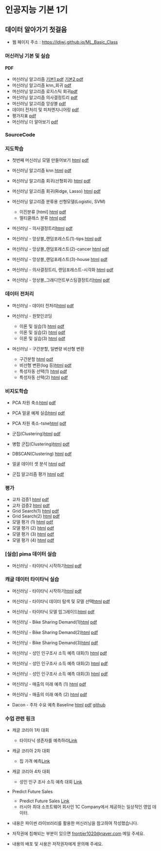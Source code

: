 # 인공지능 기본 1기
 
##  데이터 알아가기 첫걸음
 * 웹 페이지 주소 : https://ldjwj.github.io/ML_Basic_Class

### 머신러닝 기본 및 실습
#### PDF
 * 머신러닝 알고리즘 [기본1 pdf](https://ldjwj.github.io/ML_Basic_Class/part03_ml/part03_ch01_01_ml/ch01_01_ML입문_v12_202111.pdf) [기본2 pdf](https://ldjwj.github.io/ML_Basic_Class/part03_ml/part03_ch01_01_ml/ch01_ML기본_v11_202111.pdf)
 * 머신러닝 알고리즘 knn_회귀 [pdf](https://ldjwj.github.io/ML_Basic_Class/part03_ml/part03_ch02_01_knn_linear_ppt/ch02_knn_회귀_v114_202111.pdf)
 * 머신러닝 알고리즘 로지스틱 회귀[pdf](https://ldjwj.github.io/ML_Basic_Class/part03_ml/part03_ch02_01_knn_linear_ppt/ch02_logistic_v01_202108.pdf)
 * 머신러닝 알고리즘 의사결정트리 [pdf](https://ldjwj.github.io/ML_Basic_Class/part03_ml/part03_ch02_02_decisiontree/ch02_03_01_decisiontree_v10_2010.pdf)
 * 머신러닝 알고리즘 앙상블 [pdf](https://ldjwj.github.io/ML_Basic_Class/part03_ml/part03_ch02_03_ensemble/ch02_Ensemble_202012_v10.pdf)
 * 데이터 전처리 및 피처엔지니어링 [pdf](https://ldjwj.github.io/ML_Basic_Class/part03_ml/part03_ch03_01_datapre/ch03_04_DataProcessing_202012_v11.pdf)
 * 평가지표 [pdf](https://ldjwj.github.io/ML_Basic_Class/part03_ml/part03_ch05_validation/ch05_평가지표_v04_202108.pdf)
 * 머신러닝 더 알아보기 [pdf](https://ldjwj.github.io/ML_Basic_Class/part03_ml/part03_ch06_upgrade/ch06_upgrade_v01_202108.pdf)
 
 
 
### SourceCode
### 지도학습
 * 첫번째 머신러닝 모델 만들어보기  [html](https://ldjwj.github.io/ML_Basic_Class/part03_ml/ch01_01_ML_start_v11.html) [pdf](https://ldjwj.github.io/ML_Basic_Class/part03_ml/ch01_01_ML_start_v11.pdf)
 * 머신러닝 알고리즘 knn [html](https://ldjwj.github.io/ML_Basic_Class/part03_ml/ch02_01_01_knn_code.html) [pdf](https://ldjwj.github.io/ML_Basic_Class/part03_ml/ch02_01_01_knn_code.pdf)
 * 머신러닝 알고리즘 회귀(선형회귀) [html](https://ldjwj.github.io/ML_Basic_Class/part03_ml/ch02_01_02_linear_code_v10.html) [pdf](https://ldjwj.github.io/ML_Basic_Class/part03_ml/ch02_01_02_linear_code_v10.pdf)
 * 머신러닝 알고리즘 회귀(Ridge, Lasso) [html](https://ldjwj.github.io/ML_Basic_Class/part03_ml/ch02_01_03_ridge_lasso.html) [pdf](https://ldjwj.github.io/ML_Basic_Class/part03_ml/ch02_01_03_ridge_lasso.pdf)
 
 * 머신러닝 알고리즘 분류용 선형모델(Logistic, SVM) 
   * 이진분류 [html]  [html](https://ldjwj.github.io/ML_Basic_Class/part03_ml/ch02_01_04_binary_classification.html)  [pdf](https://ldjwj.github.io/ML_Basic_Class/part03_ml/ch02_01_04_binary_classification.pdf)
   * 멀티클래스 분류 [html](https://ldjwj.github.io/ML_Basic_Class/part03_ml/ch02_01_05_multiclass_classification_v10.html)  [pdf](https://ldjwj.github.io/ML_Basic_Class/part03_ml/ch02_01_05_multiclass_classification_v10.pdf)
 * 머신러닝 - 의사결정트리[html](https://ldjwj.github.io/ML_Basic_Class/part03_ml/ch02_03_01_decisionTree_colab.html)  [pdf](https://ldjwj.github.io/ML_Basic_Class/part03_ml/ch02_03_01_decisiontree_local_ref.pdf)

 * 머신러닝 - 앙상블_랜덤포레스트(1)-tips [html](https://ldjwj.github.io/ML_Basic_Class/part03_ml/ch02_03_03_RandomForest_01.html)  [pdf](https://ldjwj.github.io/ML_Basic_Class/part03_ml/ch02_03_03_RandomForest_01.pdf)
 * 머신러닝 - 앙상블_랜덤포레스트(2)-cancer [html](https://ldjwj.github.io/ML_Basic_Class/part03_ml/ch02_03_03_RandomForest_02.html)  [pdf](https://ldjwj.github.io/ML_Basic_Class/part03_ml/ch02_03_03_RandomForest_02.pdf)
 * 머신러닝 - 앙상블_랜덤포레스트(3)-house [html](https://ldjwj.github.io/ML_Basic_Class/part03_ml/ch02_03_03_RandomForest_03.html)  [pdf](https://ldjwj.github.io/ML_Basic_Class/part03_ml/ch02_03_03_RandomForest_03.pdf)
 * 머신러닝 - 의사결정트리, 랜덤포레스트-시각화
 [html](https://ldjwj.github.io/ML_Basic_Class/part03_ml/ch02_03_04_dtreeviz_modelVis.html) [pdf](https://ldjwj.github.io/ML_Basic_Class/part03_ml/ch02_03_04_dtreeviz_modelVis.pdf)
 
 * 머신러닝 - 앙상블_그래디언트부스팅결정트리[html](https://ldjwj.github.io/ML_Basic_Class/part03_ml/ch02_03_05_gradient_boosting_class_v11.html)  [pdf](https://ldjwj.github.io/ML_Basic_Class/part03_ml/ch02_03_05_gradient_boosting_class_v11.pdf)
 
### 데이터 전처리
  * 머신러닝 - 데이터 전처리[html](https://ldjwj.github.io/ML_Basic_Class/part03_ml/ch03_01_01_데이터전처리.html)  [pdf](https://ldjwj.github.io/ML_Basic_Class/part03_ml/ch03_01_01_데이터전처리.pdf)
  * 머신러닝 - 원핫인코딩
    * 이론 및 실습(1) [html](https://ldjwj.github.io/ML_Basic_Class/part03_ml/ch04_01_01_FE_OneHotEncoding_01.html)  [pdf](https://ldjwj.github.io/ML_Basic_Class/part03_ml/ch04_01_01_FE_OneHotEncoding_01.pdf)
    * 이론 및 실습(2) [html](https://ldjwj.github.io/ML_Basic_Class/part03_ml/ch04_01_02_FE_OneHotEncoding_02.html)  [pdf](https://ldjwj.github.io/ML_Basic_Class/part03_ml/ch04_01_02_FE_OneHotEncoding_02.pdf)
    * 이론 및 실습(3) [html](https://ldjwj.github.io/ML_Basic_Class/part03_ml/ch04_01_03_FE_OneHotEncoding_03.html)  [pdf](https://ldjwj.github.io/ML_Basic_Class/part03_ml/ch04_01_03_FE_OneHotEncoding_03.pdf)

  * 머신러닝 - 구간분할, 일변량 비선형 변환
    * 구간분할 [html](https://ldjwj.github.io/ML_Basic_Class/part03_ml/ch04_05_01_FE_binned_202010.html)  [pdf](https://ldjwj.github.io/ML_Basic_Class/part03_ml/ch04_05_01_FE_binned_202010.pdf)
    * 비선형 변환(log 등)[html](https://ldjwj.github.io/ML_Basic_Class/part03_ml/ch04_06_01_FE_log_202010.html)  [pdf](https://ldjwj.github.io/ML_Basic_Class/part03_ml/ch04_06_01_FE_log_202010.pdf)
    * 특성자동 선택(1) [html](https://ldjwj.github.io/ML_Basic_Class/part03_ml/ch04_07_01_FeatureEngineering_특성자동선택.html)  [pdf](https://ldjwj.github.io/ML_Basic_Class/part03_ml/ch04_07_01_FeatureEngineering_특성자동선택.pdf)
    * 특성자동 선택(2) [html](https://ldjwj.github.io/ML_Basic_Class/part03_ml/ch04_07_02_FeatureEngineering_특성자동선택_회귀.html)  [pdf](https://ldjwj.github.io/ML_Basic_Class/part03_ml/ch04_07_02_FeatureEngineering_특성자동선택_회귀.pdf)

### 비지도학습
  * PCA 차원 축소[html](https://ldjwj.github.io/ML_Basic_Class/part03_ml/ch03_04_01_차원축소(1)_PCA.html)  [pdf](https://ldjwj.github.io/ML_Basic_Class/part03_ml/ch03_04_01_차원축소_PCA.pdf)
  * PCA 얼굴 예제 실습[html](https://ldjwj.github.io/ML_Basic_Class/part03_ml/ch03_04_02_차원축소(2)_PCA_얼굴예제.html)  [pdf](https://ldjwj.github.io/ML_Basic_Class/part03_ml/ch03_04_02_차원축소_PCA_얼굴예제.pdf)
  * PCA 차원 축소-tsne[html](https://ldjwj.github.io/ML_Basic_Class/part03_ml/ch03_04_03_차원축소(3)_tsne.html)  [pdf](https://ldjwj.github.io/ML_Basic_Class/part03_ml/ch03_04_03_차원축소_tsne.pdf)
  * 군집(Clustering)[html](https://ldjwj.github.io/ML_Basic_Class/part03_ml/ch03_05_01_군집(clustering)(1)_Kmeans.html)  [pdf](https://ldjwj.github.io/ML_Basic_Class/part03_ml/ch03_05_01_군집_Clustering.pdf)
  * 병합 군집(Clustering)[html](https://ldjwj.github.io/ML_Basic_Class/part03_ml/ch03_05_01_병합군집.html)  [pdf](https://ldjwj.github.io/ML_Basic_Class/part03_ml/ch03_05_01_병합군집_Clustering.pdf)
   
  * DBSCAN(Clustering) [html](https://ldjwj.github.io/ML_Basic_Class/part03_ml/ch03_05_02_DBSCAN.html)  [pdf](https://ldjwj.github.io/ML_Basic_Class/part03_ml/ch03_05_02_DBSCAN.pdf)
  * 얼굴 데이터 셋 분석 [html](https://ldjwj.github.io/ML_Basic_Class/part03_ml/ch03_05_03_비지도학습_얼굴데이터셋분석.html)  [pdf](https://ldjwj.github.io/ML_Basic_Class/part03_ml/ch03_05_03_비지도학습_얼굴데이터셋분석.pdf)
  * 군집 알고리즘 평가 [html](https://ldjwj.github.io/ML_Basic_Class/part03_ml/ch03_05_04_군집알고리즘평가.html)  [pdf](https://ldjwj.github.io/ML_Basic_Class/part03_ml/ch03_05_04_군집알고리즘평가.pdf)

### 평가
  * 교차 검증1 [html](https://ldjwj.github.io/ML_Basic_Class/part03_ml/ch05_01_01_CrossValidation_v01.html)  [pdf](https://ldjwj.github.io/ML_Basic_Class/part03_ml/ch05_01_01_CrossValidation_v01.pdf)
  * 교차 검증2 [html](https://ldjwj.github.io/ML_Basic_Class/part03_ml/ch05_01_02_CrossValidation_v02.html)  [pdf](https://ldjwj.github.io/ML_Basic_Class/part03_ml/ch05_01_02_CrossValidation_v02.pdf)
  * Grid Search(1) [html](https://ldjwj.github.io/ML_Basic_Class/part03_ml/ch05_02_01_성능개선_GridSearch1.html)  [pdf](https://ldjwj.github.io/ML_Basic_Class/part03_ml/ch05_02_01_성능개선_GridSearch1.pdf)
  * Grid Search(2) [html](https://ldjwj.github.io/ML_Basic_Class/part03_ml/ch05_02_02_성능개선_GridSearch2.html)  [pdf](https://ldjwj.github.io/ML_Basic_Class/part03_ml/ch05_02_02_성능개선_GridSearch2.pdf)
  * 모델 평가 (1) [html](https://ldjwj.github.io/ML_Basic_Class/part03_ml/ch05_03_01_model_validation(1).html)  [pdf](https://ldjwj.github.io/ML_Basic_Class/part03_ml/ch05_03_01_model_validation(1).pdf)
  * 모델 평가 (2) [html](https://ldjwj.github.io/ML_Basic_Class/part03_ml/ch05_03_02_model_validation(2)_threshold.html)  [pdf](https://ldjwj.github.io/ML_Basic_Class/part03_ml/ch05_03_02_model_validation(2)_threshold.pdf)
  * 모델 평가 (3) [html](https://ldjwj.github.io/ML_Basic_Class/part03_ml/ch05_03_03_model_validation(3)-ROCAUC.html)  [pdf](https://ldjwj.github.io/ML_Basic_Class/part03_ml/ch05_03_03_model_validation(3)-ROCAUC.pdf)
  * 모델 평가 (4) [html](https://ldjwj.github.io/ML_Basic_Class/part03_ml/ch05_03_04_model_validation(4).html)  [pdf](https://ldjwj.github.io/ML_Basic_Class/part03_ml/ch05_03_04_model_validation(4).pdf)
  
### [실습] pima 데이터 실습
 * 머신러닝 - 타이타닉 시작하기[html](https://ldjwj.github.io/ML_Basic_Class/part03_ml/ch02_03_02_decisionTree_diabetes_colab.html) [pdf](https://ldjwj.github.io/ML_Basic_Class/part03_ml/ch02_03_02_decisionTree_diabetes_colab.pdf)

### 캐글 데이터 타이타닉 실습
 * 머신러닝 - 타이타닉 시작하기[html](https://ldjwj.github.io/ML_Basic_Class/part03_ml/ch02_03_02A_titanic_firstsub.html)  [pdf](https://ldjwj.github.io/ML_Basic_Class/part03_ml/ch02_03_02A_titanic_firstsub.pdf)
 * 머신러닝 - 타이타닉 데이터 탐색 및 모델 선택[html](https://ldjwj.github.io/ML_Basic_Class/part03_ml/ch02_03_02B_titanic.html)  [pdf](https://ldjwj.github.io/ML_Basic_Class/part03_ml/ch02_03_02B_titanic.pdf)
 * 머신러닝 - 타이타닉 모델 업그레이드[html](https://ldjwj.github.io/ML_Basic_Class/part03_ml/ch02_03_02C_titanic.html)  [pdf](https://ldjwj.github.io/ML_Basic_Class/part03_ml/ch02_03_02C_titanic.pdf)
 * 머신러닝 - Bike Sharing Demand(1)[html](https://ldjwj.github.io/ML_Basic_Class/part03_ml/ch02_04_04_Bike_B_01_v10.html)  [pdf](https://ldjwj.github.io/ML_Basic_Class/part03_ml/ch02_04_04_Bike_B_01_v10.pdf)
 * 머신러닝 - Bike Sharing Demand(2)[html](https://ldjwj.github.io/ML_Basic_Class/part03_ml/ch02_04_04_Bike_B_02_v10.html)  [pdf](https://ldjwj.github.io/ML_Basic_Class/part03_ml/ch02_04_04_Bike_B_02_v10.pdf)
 * 머신러닝 - Bike Sharing Demand(3)[html](https://ldjwj.github.io/ML_Basic_Class/part03_ml/Bike_Kaggle04_v12_modelUp.html)
[pdf](https://ldjwj.github.io/ML_Basic_Class/part03_ml/1_3_Bike_Kaggle04_v12_modelUp.pdf)
 
 * 머신러닝 - 성인 인구조사 소득 예측 대회(1) [html](https://ldjwj.github.io/ML_Basic_Class/part03_ml/part03_pro_kaggle/kaggle_start_01.html)  [pdf](https://ldjwj.github.io/ML_Basic_Class/part03_ml/part03_pro_kaggle/kaggle_start_01.pdf)
 * 머신러닝 - 성인 인구조사 소득 예측 대회(2) [html](https://ldjwj.github.io/ML_Basic_Class/part03_ml/part03_pro_kaggle/kaggle_start_02_labelen.html)  [pdf](https://ldjwj.github.io/ML_Basic_Class/part03_ml/part03_pro_kaggle/kaggle_start_02_labelen.pdf)
 * 머신러닝 - 성인 인구조사 소득 예측 대회(3) [html](https://ldjwj.github.io/ML_Basic_Class/part03_ml/part03_pro_kaggle/kaggle_start_03_onehot.html)  [pdf](https://ldjwj.github.io/ML_Basic_Class/part03_ml/part03_pro_kaggle/kaggle_start_03_onehot.pdf)
 
 * 머신러닝 - 매출의 미래 예측 (1) [html](https://ldjwj.github.io/ML_Basic_Class/part03_ml/part03_pro_kaggle/predict-future-sales-eda_01.html)  [pdf](https://ldjwj.github.io/ML_Basic_Class/part03_ml/part03_pro_kaggle/predict-future-sales-eda_01.pdf)
 
 * 머신러닝 - 매출의 미래 예측 (2) [html](https://ldjwj.github.io/ML_Basic_Class/part03_ml/part03_pro_kaggle/predict_future_sales-kaggle_02.html)  [pdf](https://ldjwj.github.io/ML_Basic_Class/part03_ml/part03_pro_kaggle/predict_future_sales-kaggle_02.pdf)
 
 * Dacon - 주차 수요 예측 Baseline 
[html](https://ldjwj.github.io/ML_Basic_Class/part03_ml/part03_pro_kaggle/dacon_07_feature_engineering_01.html) [pdf](https://ldjwj.github.io/ML_Basic_Class/part03_ml/part03_pro_kaggle/dacon_07_feature_engineering_01.pdf)
[github](https://github.com/LDJWJ/parking_demand_competion)
 
 ### 수업 관련 링크
 * 캐글 코리아 1차 대회 
    * 타이타닉 생존자를 예측하라[Link](https://www.kaggle.com/c/2019-1st-ml-month-with-kakr)
 
 * 캐글 코리아 2차 대회 
    * 집 가격 예측[Link](https://www.kaggle.com/c/2019-2nd-ml-month-with-kakr)
  
 * 캐글 코리아 4차 대회 
    * 성인 인구 조사 소득 예측 대회 [Link](https://www.kaggle.com/t/604c205697e042de83c58025a90e632a)
 
  * Predict Future Sales
    * Predict Future Sales [Link](https://www.kaggle.com/c/competitive-data-science-predict-future-sales)
    * 러시아 최대 소프트웨어 회사인 1C Company에서 제공하는 일상적인 영업 데이터.
    
 * 내용은 파이썬 라이브러리를 활용한 머신러닝을 참고하여 작성했습니다.
 * 저작권에 침해되는 부분이 있으면 frontier1020@naver.com 메일 주세요.
 * 내용의 배포 및 사용은 저작권자에게 문의해 주세요.
